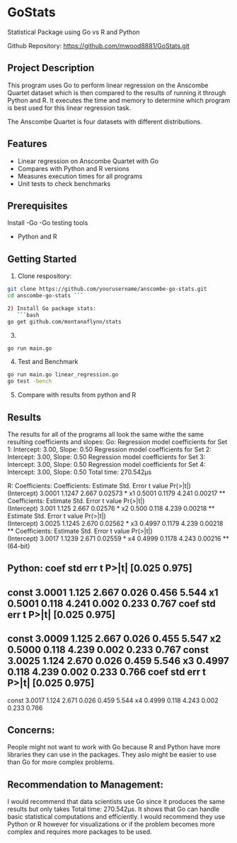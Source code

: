# GoStats
Statistical Package using Go vs R and Python

Github Repository: https://github.com/mwood8881/GoStats.git

## Project Description

This program uses Go to perform linear regression on the Anscombe Quartet dataset which is then compared to the results of running it through Python and R. It executes the time and memory to determine which program is best used for this linear regression task. 

The Anscombe Quartet is four datasets with different distributions. 

## Features
- Linear regression on Anscombe Quartet with Go
- Compares with Python and R versions
- Measures execution times for all programs
- Unit tests to check benchmarks

## Prerequisites
Install 
-Go
-Go testing tools
- Python and R

## Getting Started
1) Clone respository:
```bash
git clone https://github.com/yourusername/anscombe-go-stats.git
cd anscombe-go-stats ```

2) Install Go package stats:
   ```bash
go get github.com/montanaflynn/stats
```

3) 
```bash
go run main.go
```

4) Test and Benchmark
```bash
go run main.go linear_regression.go
go test -bench
```

5) Compare with results from python and R

## Results
The results for all of the programs all look the same withe the same resulting coefficients and slopes:
Go: 
Regression model coefficients for Set 1: Intercept: 3.00, Slope: 0.50
Regression model coefficients for Set 2: Intercept: 3.00, Slope: 0.50
Regression model coefficients for Set 3: Intercept: 3.00, Slope: 0.50
Regression model coefficients for Set 4: Intercept: 3.00, Slope: 0.50
Total time: 270.542µs

R: Coefficients:
Coefficients:
            Estimate Std. Error t value Pr(>|t|)   
(Intercept)   3.0001     1.1247   2.667  0.02573 * 
x1            0.5001     0.1179   4.241  0.00217 **
Coefficients:
            Estimate Std. Error t value Pr(>|t|)   
(Intercept)    3.001      1.125   2.667  0.02576 * 
x2             0.500      0.118   4.239  0.00218 **
            Estimate Std. Error t value Pr(>|t|)   
(Intercept)   3.0025     1.1245   2.670  0.02562 * 
x3            0.4997     0.1179   4.239  0.00218 **
Coefficients:
            Estimate Std. Error t value Pr(>|t|)   
(Intercept)   3.0017     1.1239   2.671  0.02559 * 
x4            0.4999     0.1178   4.243  0.00216 **
(64-bit)

Python:
                 coef    std err          t      P>|t|      [0.025      0.975]
------------------------------------------------------------------------------
const          3.0001      1.125      2.667      0.026       0.456       5.544
x1             0.5001      0.118      4.241      0.002       0.233       0.767
                 coef    std err          t      P>|t|      [0.025      0.975]
------------------------------------------------------------------------------
const          3.0009      1.125      2.667      0.026       0.455       5.547
x2             0.5000      0.118      4.239      0.002       0.233       0.767
const          3.0025      1.124      2.670      0.026       0.459       5.546
x3             0.4997      0.118      4.239      0.002       0.233       0.766
                 coef    std err          t      P>|t|      [0.025      0.975]
------------------------------------------------------------------------------
const          3.0017      1.124      2.671      0.026       0.459       5.544
x4             0.4999      0.118      4.243      0.002       0.233       0.766

## Concerns:
People might not want to work with Go because R and Python have more libraries they can use in the packages. They aslo might be easier to use than Go for more complex problems. 

## Recommendation to Management:
I would recommend that data scientists use Go since it produces the same results but only takes Total time: 270.542µs. It shows that Go can handle basic statistical computations and efficiently. I would recommend they use Python or R however for visualizations or if the problem becomes more complex and requires more packages to be used. 

   

